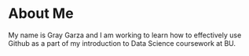 # About Me

My name is Gray Garza and I am working to learn how to effectively use Github as a part of my introduction to Data Science coursework at BU.
